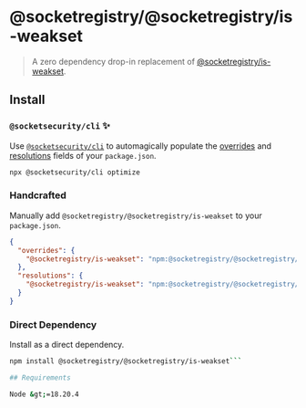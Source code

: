 # @socketregistry/@socketregistry/is-weakset

> A zero dependency drop-in replacement of
> [@socketregistry/is-weakset](https://www.npmjs.com/package/@socketregistry/is-weakset).

## Install

### `@socketsecurity/cli` :sparkles:

Use [`@socketsecurity/cli`](https://www.npmjs.com/package/@socketsecurity/cli)
to automagically populate the
[overrides](https://docs.npmjs.com/cli/v9/configuring-npm/package-json#overrides)
and [resolutions](https://yarnpkg.com/configuration/manifest#resolutions) fields
of your `package.json`.

```sh
npx @socketsecurity/cli optimize
```

### Handcrafted

Manually add `@socketregistry/@socketregistry/is-weakset` to your
`package.json`.

```json
{
  "overrides": {
    "@socketregistry/is-weakset": "npm:@socketregistry/@socketregistry/is-weakset@^1"
  },
  "resolutions": {
    "@socketregistry/is-weakset": "npm:@socketregistry/@socketregistry/is-weakset@^1"
  }
}
```

### Direct Dependency

Install as a direct dependency.

````sh
npm install @socketregistry/@socketregistry/is-weakset```

## Requirements

Node &gt;=18.20.4
````
